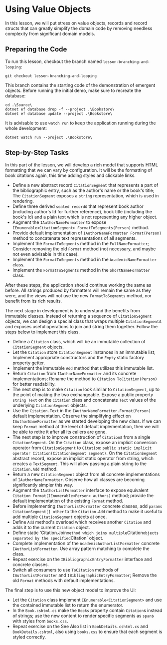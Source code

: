 # Using Value Objects

In this lesson, we will put stress on value objects, records and record structs that can greatly simplify the domain code by removing needless complexity from significant domain models.

## Preparing the Code

To run this lesson, checkout the branch named `lesson-branching-and-looping`:

```
git checkout lesson-branching-and-looping
```

This branch contains the starting code of the demonstration of emergent objects. Before running the initial demo, make sure to recreate the database:

```
cd .\Source\
dotnet ef database drop -f --project .\Bookstore\
dotnet ef database update --project .\Bookstore\
```

It is advisable to use `watch run` to keep the application running during the whole development:

```
dotnet watch run --project .\Bookstore\
```

## Step-by-Step Tasks

In this part of the lesson, we will develop a rich model that supports HTML formatting that we can vary by configuration. It will be the formatting of book citations again, this time adding styles and clickable links.

  - Define a new abstract record `CitationSegment` that represents a part of the bibliographic entry, such as the author's name or the book's title; The `CitationSegment` exposes a `string` representation, which is used in rendering.
  - Define three derived `sealed record`s that represent book author (including author's Id for further reference), book title (including the book's Id) and a plain text which is not representing any higher object.
  - Augment the `IAuthorNameFormatter` to expose `IEnumerable<CitationSegment> FormatToSegments(Person)` method.
  - Provide default implementation of `IAuthorNameFormatter Format(Person)` method to concatenate text representations of all segments.
  - Implement the `FormatToSegments` method in the `FullNameFormatter`; Consider removing the old `Format` method (not necessary, and maybe not even advisable in this case).
  - Implement the `FormatToSegments` method in the `AcademicNameFormatter` class.
  - Implement the `FormatToSegments` method in the `ShortNameFormatter` class.
  
After these steps, the application should continue working the same as before. All strings produced by formatters will remain the same as they were, and the views will not use the new `FormatToSegments` method, nor benefit from its rich results.

The next stage in development is to understand the benefits from immutable classes. Instead of returning a sequence of `CitationSegment` objects, we can design a special class that wraps multiple `CitationSegment`s and exposes useful operations to join and string them together. Follow the steps below to implement this class.

  - Define a `Citation` class, which will be an immutable collection of `CitationSegment` objects.
  - Let the `Citation` store `CitationSegment` instances in an immutable list; Implement appropriate constructors and the `Empty` static factory property getter.
  - Implement the immutable `Add` method that utilizes this immutable list.
  - Return `Citation` from `IAuthorNameFormatter` and its concrete implementations; Rename the method to `Citation ToCitation(Person)` for better readability.
  - The next step is to make `Citation` look similar to `CitationSegment`, up to the point of making the two exchangeable. Expose a public property `string Text` on the `Citation` class and concatenate `Text` values of the underlying `CitationSegment` objects.
  - Use the `Citation.Text` in the `IAuthorNameFormatter.Format(Person)` default implementation. Observe the simplifying effect on `IAuthorNameFormatter` as we started developing the new class. If we can keep `Format` method at the level of default implementation, then we will be able to retire it after all its callers are gone.
  - The next step is to improve construction of `Citation`s from a single `CitationSegment`. On the `Citation` class, expose an implicit conversion operator from `CitationSegment` to `Citation`: `public static implicit operator Citation(CitationSegment segment)`. On the `CitationSegment` abstract record, expose an implicit static operator from string, which creates a `TextSegment`. This will allow passing a plain string to the `Citation.Add` method.
  - Return a new `CitationSegment` object from all concrete implementations of `IAuthorNameFormatter`. Observe how all classes are becoming significantly simpler this way.
  - Augment the `IAuthorListFormatter` interface to expose equivalent `Citation Format(IEnumerable<Person> authors)` method; provide the default implementation of the existing `Format` method.
  - Before implementing `IAuthorListFormatter` concrete classes, add `params CitationSegment[] other` to the `Citation.Add` method to make it useful to add multiple `CitationSegment` objects at once.
  - Define `Add` method's overload which receives another `Citation` and adds it to the current `Citation` object.
  - Define static 'Citation.Join` method which joins multiple `Citation` objects separated by the specified `Citation` object.
  - Complete implementation of the `AcademicAuthorListFormatter` concrete `IAuthorListFormatter`. Use array pattern matching to complete the class.
  - Repeat exercise on the `IBibliographicEntryFormatter` interface and concrete classes.
  - Switch all consumers to use `ToCitation` methods of `IAuthorListFormatter` and `IBibliographicEntryFormatter`; Remove the old `Format` methods with default implementations.

The final step is to use this new object model to improve the UI:
  - Let the `Citation` class implement `IEnumerable<CitationSegment>` and use the contained immutable list to return the enumerator.
  - In the `Book.cshtml.cs` make the `Books` property contain `Citation`s instead of strings; use the new content to render specific segments as `span`s with styles from `books.css`.
  - Repeat exercise on the See Also list in `BookDetails.cshtml.cs` and `BookDetails.cshtml`, also using `books.css` to ensure that each segment is styled correctly.
  